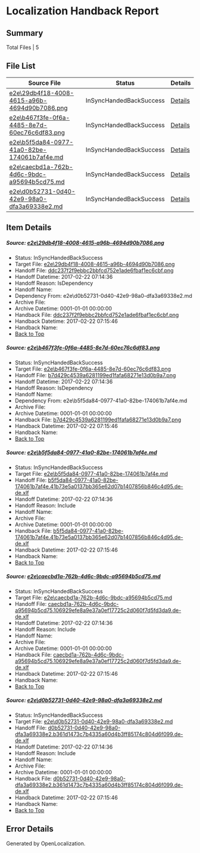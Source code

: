 # <a name='report-top'></a> Localization Handback Report

## Summary
 Total Files | 5

## File List
 Source File | Status | Details 
 ----------- | ------ | ------- 
 [e2e\29db4f18-4008-4615-a96b-4694d90b7086.png](https://github.com/OpenLocalizationTestOrg/ol-test4/blob/76894f07fb56d7452e40efa39faed4e1ece864f9/e2e/29db4f18-4008-4615-a96b-4694d90b7086.png) | InSyncHandedBackSuccess | [Details](#ddc237f2f9ebbc2bbfcd752e1ade6fbaf1ec6cbf1)
 [e2e\b467f3fe-0f6a-4485-8e7d-60ec76c6df83.png](https://github.com/OpenLocalizationTestOrg/ol-test4/blob/76894f07fb56d7452e40efa39faed4e1ece864f9/e2e/b467f3fe-0f6a-4485-8e7d-60ec76c6df83.png) | InSyncHandedBackSuccess | [Details](#b7d429c4539a6281199ed1fafa68271e13d0b9a72)
 [e2e\b5f5da84-0977-41a0-82be-174061b7af4e.md](https://github.com/OpenLocalizationTestOrg/ol-test4/blob/76894f07fb56d7452e40efa39faed4e1ece864f9/e2e/b5f5da84-0977-41a0-82be-174061b7af4e.md) | InSyncHandedBackSuccess | [Details](#be5d455ff3762114ba07b55058c0383e35e1853e3)
 [e2e\caecbd1a-762b-4d6c-9bdc-a95694b5cd75.md](https://github.com/OpenLocalizationTestOrg/ol-test4/blob/76894f07fb56d7452e40efa39faed4e1ece864f9/e2e/caecbd1a-762b-4d6c-9bdc-a95694b5cd75.md) | InSyncHandedBackSuccess | [Details](#a51bdfd3c64bc6959e166f05b5ae29122c9f7f3d4)
 [e2e\d0b52731-0d40-42e9-98a0-dfa3a69338e2.md](https://github.com/OpenLocalizationTestOrg/ol-test4/blob/76894f07fb56d7452e40efa39faed4e1ece864f9/e2e/d0b52731-0d40-42e9-98a0-dfa3a69338e2.md) | InSyncHandedBackSuccess | [Details](#cfab43355d9d0e74b83edc24666d9ffb789242075)

## Item Details
##### <a name='ddc237f2f9ebbc2bbfcd752e1ade6fbaf1ec6cbf1'></a> Source: [e2e\29db4f18-4008-4615-a96b-4694d90b7086.png](https://github.com/OpenLocalizationTestOrg/ol-test4/blob/76894f07fb56d7452e40efa39faed4e1ece864f9/e2e/29db4f18-4008-4615-a96b-4694d90b7086.png)
* Status: InSyncHandedBackSuccess
* Target File: [e2e\29db4f18-4008-4615-a96b-4694d90b7086.png](https://github.com/OpenLocalizationTestOrg/ol-test4-dede/blob/cbb7d1bd2f2db40fcb790b4787faaaf36f1ac61e/e2e/29db4f18-4008-4615-a96b-4694d90b7086.png)
* Handoff File: [ddc237f2f9ebbc2bbfcd752e1ade6fbaf1ec6cbf.png](https://github.com/OpenLocalizationTestOrg/ol-test4-handoff/blob/58f0c946aca1a2ffd6a8796bdcc2e540fe8bd9b7/ol-handoff/OpenLocalizationTestOrg/ol-test4-dede/xinjiang/ht/ddc237f2f9ebbc2bbfcd752e1ade6fbaf1ec6cbf.png)
* Handoff Datetime: 2017-02-22 07:14:36
* Handoff Reason: IsDependency
* Handoff Name: 
* Dependency From: e2e\d0b52731-0d40-42e9-98a0-dfa3a69338e2.md
* Archive File: 
* Archive Datetime: 0001-01-01 00:00:00
* Handback File: [ddc237f2f9ebbc2bbfcd752e1ade6fbaf1ec6cbf.png](https://github.com/OpenLocalizationTestOrg/ol-test4-handback/blob/af818b870d8c08649396e0afe1002295b6b02157/ol-handback/OpenLocalizationTestOrg/ol-test4-dede/xinjiang/ht/ddc237f2f9ebbc2bbfcd752e1ade6fbaf1ec6cbf.png)
* Handback Datetime: 2017-02-22 07:15:46
* Handback Name: 
* [Back to Top](#report-top)

##### <a name='b7d429c4539a6281199ed1fafa68271e13d0b9a72'></a> Source: [e2e\b467f3fe-0f6a-4485-8e7d-60ec76c6df83.png](https://github.com/OpenLocalizationTestOrg/ol-test4/blob/76894f07fb56d7452e40efa39faed4e1ece864f9/e2e/b467f3fe-0f6a-4485-8e7d-60ec76c6df83.png)
* Status: InSyncHandedBackSuccess
* Target File: [e2e\b467f3fe-0f6a-4485-8e7d-60ec76c6df83.png](https://github.com/OpenLocalizationTestOrg/ol-test4-dede/blob/cbb7d1bd2f2db40fcb790b4787faaaf36f1ac61e/e2e/b467f3fe-0f6a-4485-8e7d-60ec76c6df83.png)
* Handoff File: [b7d429c4539a6281199ed1fafa68271e13d0b9a7.png](https://github.com/OpenLocalizationTestOrg/ol-test4-handoff/blob/58f0c946aca1a2ffd6a8796bdcc2e540fe8bd9b7/ol-handoff/OpenLocalizationTestOrg/ol-test4-dede/xinjiang/ht/b7d429c4539a6281199ed1fafa68271e13d0b9a7.png)
* Handoff Datetime: 2017-02-22 07:14:36
* Handoff Reason: IsDependency
* Handoff Name: 
* Dependency From: e2e\b5f5da84-0977-41a0-82be-174061b7af4e.md
* Archive File: 
* Archive Datetime: 0001-01-01 00:00:00
* Handback File: [b7d429c4539a6281199ed1fafa68271e13d0b9a7.png](https://github.com/OpenLocalizationTestOrg/ol-test4-handback/blob/af818b870d8c08649396e0afe1002295b6b02157/ol-handback/OpenLocalizationTestOrg/ol-test4-dede/xinjiang/ht/b7d429c4539a6281199ed1fafa68271e13d0b9a7.png)
* Handback Datetime: 2017-02-22 07:15:46
* Handback Name: 
* [Back to Top](#report-top)

##### <a name='be5d455ff3762114ba07b55058c0383e35e1853e3'></a> Source: [e2e\b5f5da84-0977-41a0-82be-174061b7af4e.md](https://github.com/OpenLocalizationTestOrg/ol-test4/blob/76894f07fb56d7452e40efa39faed4e1ece864f9/e2e/b5f5da84-0977-41a0-82be-174061b7af4e.md)
* Status: InSyncHandedBackSuccess
* Target File: [e2e\b5f5da84-0977-41a0-82be-174061b7af4e.md](https://github.com/OpenLocalizationTestOrg/ol-test4-dede/blob/cbb7d1bd2f2db40fcb790b4787faaaf36f1ac61e/e2e/b5f5da84-0977-41a0-82be-174061b7af4e.md)
* Handoff File: [b5f5da84-0977-41a0-82be-174061b7af4e.41b73e5a0137bb365e62d07b1407856b846c4d95.de-de.xlf](https://github.com/OpenLocalizationTestOrg/ol-test4-handoff/blob/58f0c946aca1a2ffd6a8796bdcc2e540fe8bd9b7/ol-handoff/OpenLocalizationTestOrg/ol-test4-dede/xinjiang/ht/b5f5da84-0977-41a0-82be-174061b7af4e.41b73e5a0137bb365e62d07b1407856b846c4d95.de-de.xlf)
* Handoff Datetime: 2017-02-22 07:14:36
* Handoff Reason: Include
* Handoff Name: 
* Archive File: 
* Archive Datetime: 0001-01-01 00:00:00
* Handback File: [b5f5da84-0977-41a0-82be-174061b7af4e.41b73e5a0137bb365e62d07b1407856b846c4d95.de-de.xlf](https://github.com/OpenLocalizationTestOrg/ol-test4-handback/blob/af818b870d8c08649396e0afe1002295b6b02157/ol-handback/OpenLocalizationTestOrg/ol-test4-dede/xinjiang/ht/b5f5da84-0977-41a0-82be-174061b7af4e.41b73e5a0137bb365e62d07b1407856b846c4d95.de-de.xlf)
* Handback Datetime: 2017-02-22 07:15:46
* Handback Name: 
* [Back to Top](#report-top)

##### <a name='a51bdfd3c64bc6959e166f05b5ae29122c9f7f3d4'></a> Source: [e2e\caecbd1a-762b-4d6c-9bdc-a95694b5cd75.md](https://github.com/OpenLocalizationTestOrg/ol-test4/blob/76894f07fb56d7452e40efa39faed4e1ece864f9/e2e/caecbd1a-762b-4d6c-9bdc-a95694b5cd75.md)
* Status: InSyncHandedBackSuccess
* Target File: [e2e\caecbd1a-762b-4d6c-9bdc-a95694b5cd75.md](https://github.com/OpenLocalizationTestOrg/ol-test4-dede/blob/cbb7d1bd2f2db40fcb790b4787faaaf36f1ac61e/e2e/caecbd1a-762b-4d6c-9bdc-a95694b5cd75.md)
* Handoff File: [caecbd1a-762b-4d6c-9bdc-a95694b5cd75.106929efe8a9e37a0ef17725c2d060f7d5fd3da9.de-de.xlf](https://github.com/OpenLocalizationTestOrg/ol-test4-handoff/blob/58f0c946aca1a2ffd6a8796bdcc2e540fe8bd9b7/ol-handoff/OpenLocalizationTestOrg/ol-test4-dede/xinjiang/ht/caecbd1a-762b-4d6c-9bdc-a95694b5cd75.106929efe8a9e37a0ef17725c2d060f7d5fd3da9.de-de.xlf)
* Handoff Datetime: 2017-02-22 07:14:36
* Handoff Reason: Include
* Handoff Name: 
* Archive File: 
* Archive Datetime: 0001-01-01 00:00:00
* Handback File: [caecbd1a-762b-4d6c-9bdc-a95694b5cd75.106929efe8a9e37a0ef17725c2d060f7d5fd3da9.de-de.xlf](https://github.com/OpenLocalizationTestOrg/ol-test4-handback/blob/af818b870d8c08649396e0afe1002295b6b02157/ol-handback/OpenLocalizationTestOrg/ol-test4-dede/xinjiang/ht/caecbd1a-762b-4d6c-9bdc-a95694b5cd75.106929efe8a9e37a0ef17725c2d060f7d5fd3da9.de-de.xlf)
* Handback Datetime: 2017-02-22 07:15:46
* Handback Name: 
* [Back to Top](#report-top)

##### <a name='cfab43355d9d0e74b83edc24666d9ffb789242075'></a> Source: [e2e\d0b52731-0d40-42e9-98a0-dfa3a69338e2.md](https://github.com/OpenLocalizationTestOrg/ol-test4/blob/76894f07fb56d7452e40efa39faed4e1ece864f9/e2e/d0b52731-0d40-42e9-98a0-dfa3a69338e2.md)
* Status: InSyncHandedBackSuccess
* Target File: [e2e\d0b52731-0d40-42e9-98a0-dfa3a69338e2.md](https://github.com/OpenLocalizationTestOrg/ol-test4-dede/blob/cbb7d1bd2f2db40fcb790b4787faaaf36f1ac61e/e2e/d0b52731-0d40-42e9-98a0-dfa3a69338e2.md)
* Handoff File: [d0b52731-0d40-42e9-98a0-dfa3a69338e2.b361d1473c7b4335a60d4b3ff85174c804d6f099.de-de.xlf](https://github.com/OpenLocalizationTestOrg/ol-test4-handoff/blob/58f0c946aca1a2ffd6a8796bdcc2e540fe8bd9b7/ol-handoff/OpenLocalizationTestOrg/ol-test4-dede/xinjiang/ht/d0b52731-0d40-42e9-98a0-dfa3a69338e2.b361d1473c7b4335a60d4b3ff85174c804d6f099.de-de.xlf)
* Handoff Datetime: 2017-02-22 07:14:36
* Handoff Reason: Include
* Handoff Name: 
* Archive File: 
* Archive Datetime: 0001-01-01 00:00:00
* Handback File: [d0b52731-0d40-42e9-98a0-dfa3a69338e2.b361d1473c7b4335a60d4b3ff85174c804d6f099.de-de.xlf](https://github.com/OpenLocalizationTestOrg/ol-test4-handback/blob/af818b870d8c08649396e0afe1002295b6b02157/ol-handback/OpenLocalizationTestOrg/ol-test4-dede/xinjiang/ht/d0b52731-0d40-42e9-98a0-dfa3a69338e2.b361d1473c7b4335a60d4b3ff85174c804d6f099.de-de.xlf)
* Handback Datetime: 2017-02-22 07:15:46
* Handback Name: 
* [Back to Top](#report-top)


## Error Details

Generated by OpenLocalization.
